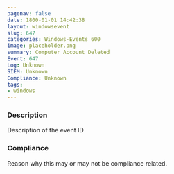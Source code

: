 ```yaml
---
pagenav: false
date: 1800-01-01 14:42:38
layout: windowsevent
slug: 647
categories: Windows-Events 600
image: placeholder.png
summary: Computer Account Deleted
Event: 647
Log: Unknown
SIEM: Unknown
Compliance: Unknown
tags:
- windows
---
```


### Description

Description of the event ID

### Compliance

Reason why this may or may not be compliance related.
